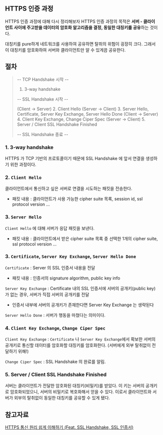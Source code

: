 
## HTTPS 인증 과정
HTTPS 인증 과정에 대해 다시 정리해보자
HTTPS 인증 과정의 목적은 **서버 - 클라이언트 사이에 주고받을 데이터의 암호화 알고리즘을 결정, 동일한 대칭키를 공유**하는 것이다.

대칭키를 pure하게 네트워크를 사용하여 공유하면 탈취의 위험이 굉장히 크다. 그래서 이 대칭키를 암호화하여 서버와 클라이언트만 알 수 있게끔 공유한다.

## 절차

> -- TCP Handshake 시작 -- 
> 1. 3-way handshake
> 
> -- SSL Handshake 시작 -- 
> 
> (Client  -> Server) 2. Client Hello
> (Server ->  Client) 3. Server Hello, Certificate,  Server Key Exchange,  Server Hello Done
> (Client  -> Server) 4. Client Key Exchange, Change Ciper Spec
> (Server ->  Client) 5. Server / Client SSL Handshake Finished
> 
> -- SSL Handshake 종료 --

### 1. 3-way handshake
HTTPS 가 TCP 기반의 프로토콜이기 때문에 SSL Handshake 에 앞서 연결을 생성하기 위한 과정이다.

### 2. `Client Hello`
클라이언트에서 통신하고 싶은 서버로 연결을 시도하는 패킷을 전송한다.
- 패킷 내용 : 클라이언트가 사용 가능한 cipher suite 목록, session id, ssl protocol version ...

### 3. `Server Hello`
`Client Hello` 에 대해 서버가 응답 패킷을 보낸다.
- 패킷 내용 : 클라이언트에서 받은 cipher suite 목록 중 선택한 1개의 cipher suite, ssl protocol version ...

### 3. `Certificate`,  `Server Key Exchange`,  `Server Hello Done`
`Certificate` : Server 의 SSL 인증서 내용을 전달
 - 패킷 내용 : 인증서의 signature algorithm, public key info

`Server Key Exchange` : Certificate 내의 SSL 인증서에 서버의 공개키(public key)가 없는 경우, 서버가 직접 서버의 공개키를 전달
- 인증서 내부에 서버의 공개키가 존재한다면 Server Key Exchange 는 생략된다

`Server Hello Done` : 서버가 행동을 마쳤다는 의미이다.

### 4. `Client Key Exchange`, `Change Ciper Spec`
`Client Key Exchange` : `Certificate` 나 `Server Key Exchange`에서 확보한 서버의 공개키로 통신할 데이터를 암호화할 대칭키를 암호화한다. (서버에게 외부 탈취없이 전달하기 위해!)

`Change Ciper Spec` : SSL Handshake 의 완료를 알림. 

### 5. Server / Client SSL Handshake Finished
서버는 클라이언트가 전달한 암호화된 대칭키(비밀키)를 받았다. 이 키는 서버의 공개키로 암호화되었으니, 서버의 비밀키로 복호화해서 얻을 수 있다. 이로서 클라이언트와 서버가 외부의 탈취없이 동일한 대칭키를 공유할 수 있게 됐다.

## 참고자료
[HTTPS 통신 원리 쉽게 이해하기 (Feat. SSL Handshake, SSL 인증서)](https://nuritech.tistory.com/25)
